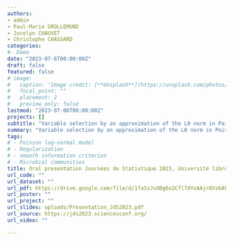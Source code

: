 ```yaml
---
authors:
- admin
- Paul-Marie GROLLEMUND
- Jocelyn CHAUVET
- Christophe CHASSARD
categories:
#- Demo
date: "2023-07-6T00:00:00Z"
draft: false
featured: false
# image:
#   caption: 'Image credit: [**Unsplash**](https://unsplash.com/photos/CpkOjOcXdUY)'
#   focal_point: ""
#   placement: 2
#   preview_only: false
lastmod: "2023-07-06T00:00:00Z"
projects: []
subtitle: "Variable selection by an approximation of the L0 norm in Poisson log-normal (PLN) model"
summary: "Variable selection by an approximation of the L0 norm in Poisson log-normal (PLN) model"
tags:
# - Poisson log-normal model
# - Regularization
# - smooth information criterion
# - Microbial communities
title: Oral presentation Journées de Statistique 2023, Université libre de Bruxelles (ULB).
url_code: ""
url_dataset: ""
url_pdf: https://drive.google.com/file/d/1faSzJvOBg6o2Cfl7dYoAAjrOVs6AFibG/view
url_poster: ""
url_project: ""
url_slides: uploads/Presentation_JdS2023.pdf
url_source: https://jds2023.sciencesconf.org/
url_video: ""

---
```



